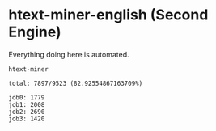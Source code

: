 # htext-miner-english (Second Engine)

Everything doing here is automated.

```
htext-miner

total: 7897/9523 (82.92554867163709%)

job0: 1779
job1: 2008
job2: 2690
job3: 1420
```